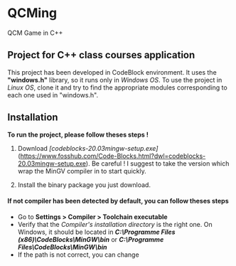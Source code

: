 # QCMing
QCM Game in C++

## Project for C++ class courses application
This project has been developed in CodeBlock environment. It uses the **"windows.h"** library, so it runs only in *Windows OS*. To use the project in *Linux OS*, clone it and try to find the appropriate modules corresponding to each one used in "windows.h".

## Installation
**To run the project, please follow theses steps !**

1. Download *[codeblocks-20.03mingw-setup.exe]*(https://www.fosshub.com/Code-Blocks.html?dwl=codeblocks-20.03mingw-setup.exe). Be careful ! I suggest to take the version which wrap the MinGV compiler in to start quickly.

2. Install the binary package you just download. 
#### If not compiler has been detected by default, you can follow theses steps
* Go to **Settings > Compiler > Toolchain executable**
* Verify that the *Compiler's installation directory* is the right one. On Windows, it should be located in ***C:\Programme Files (x86)\CodeBlocks\MinGW\bin*** or ***C:\Programme Files\CodeBlocks\MinGW\bin***
* If the path is not correct, you can change
